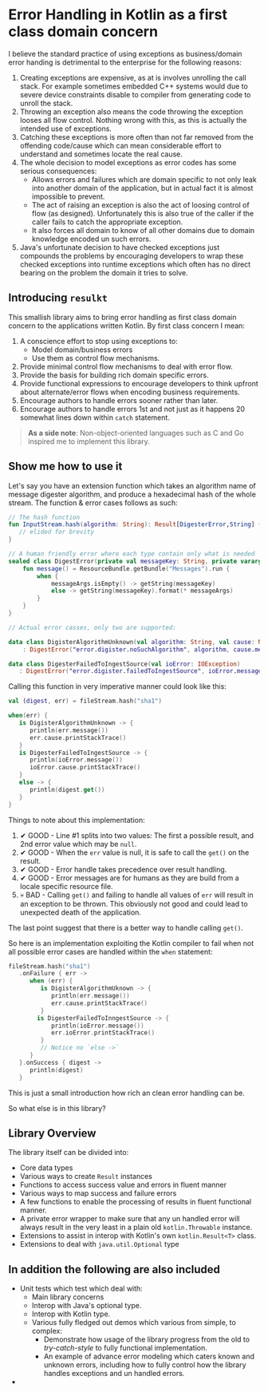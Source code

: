 # Error Handling in Kotlin as a first class domain concern

I believe the standard practice of using exceptions as business/domain error handing is detrimental to the enterprise for the following reasons:

1. Creating exceptions are expensive, as at is involves unrolling the call stack. For example sometimes embedded C++ systems would due to severe device constraints disable to compiler from generating code to unroll the stack.
2. Throwing an exception also means the code throwing the exception looses all flow control. Nothing wrong with this, as this is actually the intended use of exceptions.
3. Catching these exceptions is more often than not far removed from the offending code/cause which can mean considerable effort to understand and sometimes locate the real cause.
4. The whole decision to model exceptions as error codes  has some serious consequences: 
   - Allows errors and failures which are domain specific to not only leak into another domain of the application, but in actual fact it is almost impossible to prevent.
   - The act of raising an exception is also the act of loosing control of flow (as designed). Unfortunately this is also true of the caller if the caller fails to catch the appropriate exception.
   - It also forces all domain to know of all other domains due to domain knowledge encoded un such errors.
5. Java's unfortunate decision to have checked exceptions just compounds the problems by encouraging developers to wrap these checked exceptions into runtime exceptions which often has no direct bearing on the problem the domain it tries to solve.

## Introducing `resulkt`

This smallish library aims to bring error handling as first class domain concern to the applications written Kotlin. By first class concern I mean:

1. A conscience effort to stop using exceptions to:
   - Model domain/business errors 
   - Use them as control flow mechanisms. 
2. Provide minimal control flow mechanisms to deal with error flow.
3. Provide the basis for building rich domain specific errors.
4. Provide functional expressions to encourage developers to think upfront about alternate/error flows when encoding business requirements.
5. Encourage authors to handle errors sooner rather than later.
6. Encourage authors to handle errors 1st and not just as it happens 20 somewhat lines down within `catch` statement.

> **As a side note**: Non-object-oriented languages such as C and Go inspired me to implement this library.

## Show me how to use it

Let's say you have an extension function which takes an algorithm name of message digester algorithm, and produce a hexadecimal hash of the whole stream. The function & error cases follows as such:

```kotlin
// The hash function
fun InputStream.hash(algorithm: String): Result[DigesterError,String] {
   // elided for brevity
}

// A human friendly error where each type contain only what is needed
sealed class DigestError(private val messageKey: String, private vararg messageArgs: Any?) {
    fun message() = ResourceBundle.getBundle("Messages").run {
        when {
            messageArgs.isEmpty() -> getString(messageKey)
            else -> getString(messageKey).format(* messageArgs)
        }
    }
}

// Actual error casses, only two are supported:

data class DigisterAlgorithmUnknown(val algorithm: String, val cause: NoSuchAlgorithmException)
	: DigestError("error.digister.noSuchAlgorithm", algorithm, cause.message)

data class DigesterFailedToIngestSource(val ioError: IOException)
   : DigestError("error.digister.failedToIngestSource", ioError.message)

```

Calling this function in very imperative manner could look like this:

```kotlin
val (digest, err) = fileStream.hash("sha1")

when(err) {
   is DigisterAlgorithmUnknown -> { 
      println(err.message())
      err.cause.printStackTrace()
   }
   is DigesterFailedToIngestSource -> {
      println(ioError.message())
      ioError.cause.printStackTrace()
   }
   else -> {
      println(digest.get())
   }
}

```

Things to note about this implementation: 

1. ✔ GOOD - Line #1 splits into two values:  The first a possible result, and 2nd error value which may be `null`.
2. ✔ GOOD - When the `err` value is null, it is safe to call the `get()` on the result.
3. ✔ GOOD - Error handle takes precedence over result handling.
4. ✔ GOOD - Error messages are for humans as they are build from a locale specific resource file.
5. 💀 BAD - Calling `get()` and failing to handle all values of `err` will result in an exception to be thrown. This obviously not good and could lead to unexpected death of the application.

The last point suggest that there is a better way to handle calling `get()`. 

So here is an implementation exploiting the Kotlin compiler to fail when not all possible error cases are handled within the `when` statement:

```kotlin
fileStream.hash("sha1")
   .onFailure { err ->
      when (err) {
         is DigisterAlgorithmUknown -> { 
            println(err.message())
            err.cause.printStackTrace()
         }
        is DigesterFailedToInngestSource -> {
            println(ioError.message())
            err.ioError.printStackTrace()
         } 
         // Notice no `else ->` 
      }
   }.onSuccess { digest ->
      println(digest)
   }
```

This is just a small introduction how rich an clean error handling can be.

So what else is in this library?

## Library Overview

The library itself can be divided into:

- Core data types
- Various ways to create `Result` instances
- Functions to access success value and errors in fluent manner
- Various ways to map success and failure errors
- A few functions to enable the processing of results in fluent functional manner.
- A private error wrapper to make sure that any un handled error will always result in the very least in a plain old `kotlin.Throwable` instance. 
- Extensions to assist in interop with Kotlin's own `kotlin.Result<T>` class.
- Extensions to deal with `java.util.Optional` type
 
## In addition the following are also included

- Unit tests which test which deal with: 
  - Main library concerns
  - Interop with Java's optional type.
  - Interop with Kotlin type.
  - Various fully fledged out demos which various from simple, to complex: 
    - Demonstrate how usage of the library progress from the old to _try-catch-style_ to fully functional implementation.
    - An example of advance error modeling which caters known and unknown errors, including how to fully control how the library handles exceptions and un handled errors.
- 